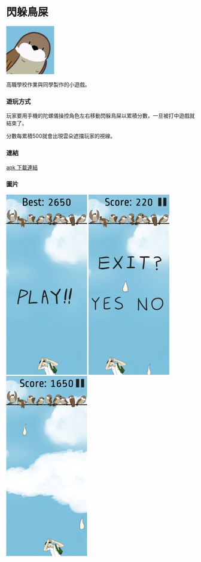 # 閃躲鳥屎
<img src='img/icon.png' width='128' height='128'>

高職學校作業與同學製作的小遊戲。
### 遊玩方式
玩家要用手機的陀螺儀操控角色左右移動閃躲鳥屎以累積分數，一旦被打中遊戲就結束了。

分數每累積500就會出現雲朵遮擋玩家的視線。

### 連結
[apk 下載連結](https://drive.google.com/file/d/1Vf_IixhmpkA76s589A_JZOAco9aX2GMf/view?usp=drive_link)


### 圖片
<img src='img/3.jpg' width='216' height='480'> <img src='img/1.jpg' width='216' height='480'> <img src='img/2.jpg' width='216' height='480'>
